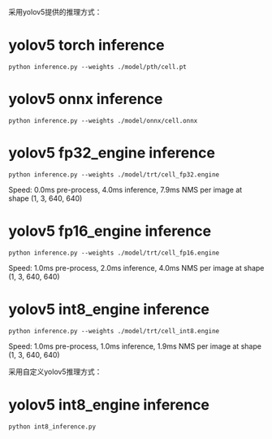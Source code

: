 采用yolov5提供的推理方式：
# yolov5 torch inference
    python inference.py --weights ./model/pth/cell.pt

# yolov5 onnx inference
    python inference.py --weights ./model/onnx/cell.onnx

# yolov5 fp32_engine inference
    python inference.py --weights ./model/trt/cell_fp32.engine
Speed: 0.0ms pre-process, 4.0ms inference, 7.9ms NMS per image at shape (1, 3, 640, 640)

# yolov5 fp16_engine inference
    python inference.py --weights ./model/trt/cell_fp16.engine
Speed: 1.0ms pre-process, 2.0ms inference, 4.0ms NMS per image at shape (1, 3, 640, 640)

# yolov5 int8_engine inference
    python inference.py --weights ./model/trt/cell_int8.engine
Speed: 1.0ms pre-process, 1.0ms inference, 1.9ms NMS per image at shape (1, 3, 640, 640)


采用自定义yolov5推理方式：
# yolov5 int8_engine inference
    python int8_inference.py
